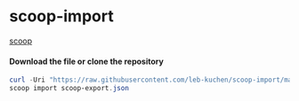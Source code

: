 # scoop-import
[scoop](https://scoop.sh/)
#### Download the file or clone the repository 
```powershell
curl -Uri "https://raw.githubusercontent.com/leb-kuchen/scoop-import/main/scoop-export.json" -OutFile scoop-export.json -Force
scoop import scoop-export.json
```
